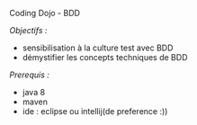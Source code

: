 Coding Dojo - BDD

*Objectifs :*
- sensibilisation à la culture test avec BDD
- démystifier les concepts techniques de BDD


*Prerequis :*
- java 8 
- maven
- ide : eclipse ou intellij(de preference :))
